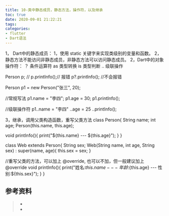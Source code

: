 ```yaml
---
title: 10-类中静态成员，静态方法，操作符，以及继承
toc: true
date: 2020-09-01 21:22:21
tags:
categories:
- flutter
- Dart语法
---
```


1， Dart中的静态成员：
1，使用 static 关键字来实现类级别的变量和函数。
2，静态方法不能访问非静态成员，非静态方法可以访问静态成员。
2，Dart中的对象操作符：
？		条件运算符
as		类型转换
is 		类型判断
..		级联操作

Person p;
// p.printInfo();// 报错
p?.printInfo(); //不会报错


Person p1 = new Person("张三", 20);

//常规写法
p1.name = "李四";
p1.age = 30;
p1.printInfo();

//级联操作符
p1..name = "李四"
    ..age = 25
    ..printInfo();

3，继承，调用父类构造函数，重写父类方法
class Person{
  String name;
  int age;
  Person(this.name, this.age);

  void printInfo(){
    print("${this.name} --- ${this.age}");
  }
}

class Web extends Person{
  String sex;
  Web(String name, int age, String sex) : super(name, age){
    this.sex = sex;
  }

  //重写父类的方法，可以加上 @override, 也可以不加，但一般建议加上
  @override
  void printInfo(){
    print("姓名:${this.name} --- 年龄:${this.age} --- 性别:${this.sex}");
  }
}



## 参考资料
> - []()
> - []()
